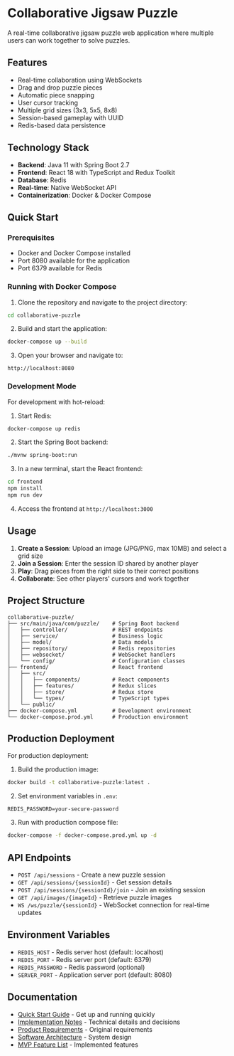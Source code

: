 # Collaborative Jigsaw Puzzle

A real-time collaborative jigsaw puzzle web application where multiple users can work together to solve puzzles.

## Features

- Real-time collaboration using WebSockets
- Drag and drop puzzle pieces
- Automatic piece snapping
- User cursor tracking
- Multiple grid sizes (3x3, 5x5, 8x8)
- Session-based gameplay with UUID
- Redis-based data persistence

## Technology Stack

- **Backend**: Java 11 with Spring Boot 2.7
- **Frontend**: React 18 with TypeScript and Redux Toolkit
- **Database**: Redis
- **Real-time**: Native WebSocket API
- **Containerization**: Docker & Docker Compose

## Quick Start

### Prerequisites

- Docker and Docker Compose installed
- Port 8080 available for the application
- Port 6379 available for Redis

### Running with Docker Compose

1. Clone the repository and navigate to the project directory:
```bash
cd collaborative-puzzle
```

2. Build and start the application:
```bash
docker-compose up --build
```

3. Open your browser and navigate to:
```
http://localhost:8080
```

### Development Mode

For development with hot-reload:

1. Start Redis:
```bash
docker-compose up redis
```

2. Start the Spring Boot backend:
```bash
./mvnw spring-boot:run
```

3. In a new terminal, start the React frontend:
```bash
cd frontend
npm install
npm run dev
```

4. Access the frontend at `http://localhost:3000`

## Usage

1. **Create a Session**: Upload an image (JPG/PNG, max 10MB) and select a grid size
2. **Join a Session**: Enter the session ID shared by another player
3. **Play**: Drag pieces from the right side to their correct positions
4. **Collaborate**: See other players' cursors and work together

## Project Structure

```
collaborative-puzzle/
├── src/main/java/com/puzzle/    # Spring Boot backend
│   ├── controller/              # REST endpoints
│   ├── service/                 # Business logic
│   ├── model/                   # Data models
│   ├── repository/              # Redis repositories
│   ├── websocket/               # WebSocket handlers
│   └── config/                  # Configuration classes
├── frontend/                    # React frontend
│   ├── src/
│   │   ├── components/          # React components
│   │   ├── features/            # Redux slices
│   │   ├── store/               # Redux store
│   │   └── types/               # TypeScript types
│   └── public/
├── docker-compose.yml           # Development environment
└── docker-compose.prod.yml      # Production environment
```

## Production Deployment

For production deployment:

1. Build the production image:
```bash
docker build -t collaborative-puzzle:latest .
```

2. Set environment variables in `.env`:
```
REDIS_PASSWORD=your-secure-password
```

3. Run with production compose file:
```bash
docker-compose -f docker-compose.prod.yml up -d
```

## API Endpoints

- `POST /api/sessions` - Create a new puzzle session
- `GET /api/sessions/{sessionId}` - Get session details
- `POST /api/sessions/{sessionId}/join` - Join an existing session
- `GET /api/images/{imageId}` - Retrieve puzzle images
- `WS /ws/puzzle/{sessionId}` - WebSocket connection for real-time updates

## Environment Variables

- `REDIS_HOST` - Redis server host (default: localhost)
- `REDIS_PORT` - Redis server port (default: 6379)
- `REDIS_PASSWORD` - Redis password (optional)
- `SERVER_PORT` - Application server port (default: 8080)

## Documentation

- [Quick Start Guide](QUICKSTART.md) - Get up and running quickly
- [Implementation Notes](IMPLEMENTATION_NOTES.md) - Technical details and decisions
- [Product Requirements](docs/PRD_Collaborative_Jigsaw_Puzzle.md) - Original requirements
- [Software Architecture](docs/SOFTWARE_ARCHITECTURE_MVP.md) - System design
- [MVP Feature List](docs/MVP_FEATURE_LIST.md) - Implemented features